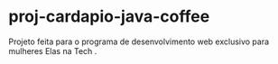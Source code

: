 # proj-cardapio-java-coffee
Projeto feita para o programa de desenvolvimento web exclusivo para mulheres Elas na Tech .
